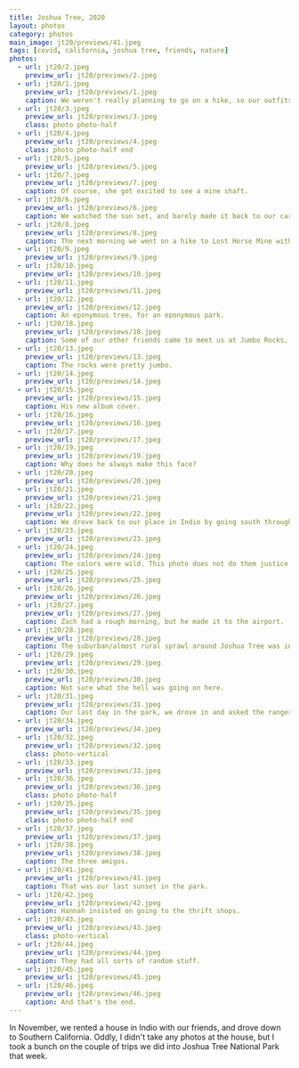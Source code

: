 ```yaml
---
title: Joshua Tree, 2020
layout: photos
category: photos
main_image: jt20/previews/41.jpeg
tags: [covid, california, joshua tree, friends, nature]
photos:
  - url: jt20/2.jpeg
    preview_url: jt20/previews/2.jpeg
  - url: jt20/1.jpeg
    preview_url: jt20/previews/1.jpeg
    caption: We weren't really planning to go on a hike, so our outfits weren't the most outdoorsy. Hannah's white pants were not going to come out of this one cleanly. We drove into Cottonwood Spring, and hiked around the oasis and into the desert.
  - url: jt20/3.jpeg
    preview_url: jt20/previews/3.jpeg
    class: photo photo-half
  - url: jt20/4.jpeg
    preview_url: jt20/previews/4.jpeg
    class: photo photo-half end
  - url: jt20/5.jpeg
    preview_url: jt20/previews/5.jpeg
  - url: jt20/7.jpeg
    preview_url: jt20/previews/7.jpeg
    caption: Of course, she got excited to see a mine shaft.
  - url: jt20/6.jpeg
    preview_url: jt20/previews/6.jpeg
    caption: We watched the sun set, and barely made it back to our car before it got dark.
  - url: jt20/8.jpeg
    preview_url: jt20/previews/8.jpeg
    caption: The next morning we went on a hike to Lost Horse Mine with Andrew and Megan. Turns out they are planning to move to Joshua Tree, which we all found pretty awesome.
  - url: jt20/9.jpeg
    preview_url: jt20/previews/9.jpeg
  - url: jt20/10.jpeg
    preview_url: jt20/previews/10.jpeg
  - url: jt20/11.jpeg
    preview_url: jt20/previews/11.jpeg
  - url: jt20/12.jpeg
    preview_url: jt20/previews/12.jpeg
    caption: An eponymous tree, for an eponymous park.
  - url: jt20/18.jpeg
    preview_url: jt20/previews/18.jpeg
    caption: Some of our other friends came to meet us at Jumbo Rocks.
  - url: jt20/13.jpeg
    preview_url: jt20/previews/13.jpeg
    caption: The rocks were pretty jumbo.
  - url: jt20/14.jpeg
    preview_url: jt20/previews/14.jpeg
  - url: jt20/15.jpeg
    preview_url: jt20/previews/15.jpeg
    caption: His new album cover.
  - url: jt20/16.jpeg
    preview_url: jt20/previews/16.jpeg
  - url: jt20/17.jpeg
    preview_url: jt20/previews/17.jpeg
  - url: jt20/19.jpeg
    preview_url: jt20/previews/19.jpeg
    caption: Why does he always make this face?
  - url: jt20/20.jpeg
    preview_url: jt20/previews/20.jpeg
  - url: jt20/21.jpeg
    preview_url: jt20/previews/21.jpeg
  - url: jt20/22.jpeg
    preview_url: jt20/previews/22.jpeg
    caption: We drove back to our place in Indio by going south through the park. The views were inspiring.
  - url: jt20/23.jpeg
    preview_url: jt20/previews/23.jpeg
  - url: jt20/24.jpeg
    preview_url: jt20/previews/24.jpeg
    caption: The colors were wild. This photo does not do them justice.
  - url: jt20/25.jpeg
    preview_url: jt20/previews/25.jpeg
  - url: jt20/26.jpeg
    preview_url: jt20/previews/26.jpeg
  - url: jt20/27.jpeg
    preview_url: jt20/previews/27.jpeg
    caption: Zach had a rough morning, but he made it to the airport.
  - url: jt20/28.jpeg
    preview_url: jt20/previews/28.jpeg
    caption: The suburban/almost rural sprawl around Joshua Tree was interesting. I didn't expect it.
  - url: jt20/29.jpeg
    preview_url: jt20/previews/29.jpeg
  - url: jt20/30.jpeg
    preview_url: jt20/previews/30.jpeg
    caption: Not sure what the hell was going on here.
  - url: jt20/31.jpeg
    preview_url: jt20/previews/31.jpeg
    caption: Our last day in the park, we drove in and asked the rangers for a good strenuous hike. Their answer? Anywhere you can find parking. There were too many people in the park that weekend. Kind of at random, we decided to do the Boy Scout Trail, and really enjoyed it.
  - url: jt20/34.jpeg
    preview_url: jt20/previews/34.jpeg
  - url: jt20/32.jpeg
    preview_url: jt20/previews/32.jpeg
    class: photo-vertical
  - url: jt20/33.jpeg
    preview_url: jt20/previews/33.jpeg
  - url: jt20/36.jpeg
    preview_url: jt20/previews/36.jpeg
    class: photo photo-half
  - url: jt20/35.jpeg
    preview_url: jt20/previews/35.jpeg
    class: photo photo-half end
  - url: jt20/37.jpeg
    preview_url: jt20/previews/37.jpeg
  - url: jt20/38.jpeg
    preview_url: jt20/previews/38.jpeg
    caption: The three amigos.
  - url: jt20/41.jpeg
    preview_url: jt20/previews/41.jpeg
    caption: That was our last sunset in the park.
  - url: jt20/42.jpeg
    preview_url: jt20/previews/42.jpeg
    caption: Hannah insisted on going to the thrift shops.
  - url: jt20/43.jpeg
    preview_url: jt20/previews/43.jpeg
    class: photo-vertical
  - url: jt20/44.jpeg
    preview_url: jt20/previews/44.jpeg
    caption: They had all sorts of random stuff.
  - url: jt20/45.jpeg
    preview_url: jt20/previews/45.jpeg
  - url: jt20/46.jpeg
    preview_url: jt20/previews/46.jpeg
    caption: And that's the end.
---
```


In November, we rented a house in Indio with our friends, and drove down to Southern California. Oddly, I didn't take any photos at the house, but I took a bunch on the couple of trips we did into Joshua Tree National Park that week.
